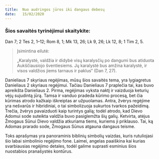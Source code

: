 ```yaml
---
title:  Nuo audringos jūros iki dangaus debesų
date:   15/02/2020
---
```


### Šios savaitės tyrinėjimui skaitykite:
Dan 7; 2 Tes 2, 1–12; Rom 8, 1; Mk 13, 26; Lk 9, 26; Lk 12, 8; 1 Tim 2, 5.

> <p>Įsimintina eilutė:</p>
> „Karalystė, valdžia ir didybė visų karalysčių po dangumi bus atiduota Aukščiausiojo šventiesiems. Jų karalystė bus amžina karalystė, ir visos valdžios jiems tarnaus ir paklus“ (Dan 7, 27).

Danieliaus 7 skyriaus regėjimas, mūsų šios savaitės tema, yra lygiagretus Danieliaus 2 skyriaus regėjimui. Tačiau Danieliaus 7 praplečia tai, kas buvo apreikšta Danieliaus 2. Pirma, regėjimas vyksta naktį ir vaizduoja keturių vėjų sujudintą jūrą. Tamsa ir vanduo pradeda kūrimo procesą, bet čia kūrimas atrodo kažkaip iškreiptas ar užpuolamas. Antra, žvėrys regėjime yra nešvarūs ir hibridiniai, o tai simbolizuoja sukurtos tvarkos pažeidimą. Trečia, žvėrys pavaizduoti kaip turintys galią; todėl atrodo, kad Dievo Adomui sode suteikta valdžia buvo pasiglemžta šių galių. Ketvirta, atėjus Žmogaus Sūnui Dievo valdžia atkuriama tiems, kuriems ji priklauso. Tai, ką Adomas prarado sode, Žmogaus Sūnus atgauna dangaus teisme.

Toks aprašymas yra panoraminis biblinių simbolių vaizdas, kuris rutuliojasi šio labai simbolinio regėjimo fone. Laimei, angelas paaiškina kai kurias svarbiausias regėjimo detales, todėl galime suprasti esminius šios nuostabios pranašystės kontūrus.
